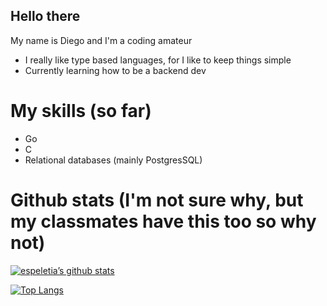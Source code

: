## Hello there

My name is Diego and I'm a coding amateur

- I really like type based languages, for I like to keep things simple
- Currently learning how to be a backend dev

# My skills (so far)

- Go
- C
- Relational databases (mainly PostgresSQL)

# Github stats (I'm not sure why, but my classmates have this too so why not)

[![espeletia’s github stats](https://github-readme-stats.vercel.app/api?username=espeletia)](https://https://github.com/espeletia)

[![Top Langs](https://github-readme-stats.vercel.app/api/top-langs/?username=espeletia&layout=compact)](https://https://github.com/espeletia)
